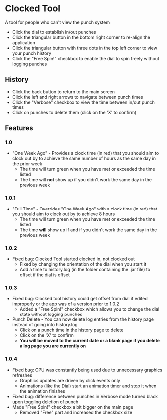 <h1>Clocked Tool</h1>
<p>A tool for people who can't view the punch system</p>

<ul>
<li>Click the dial to establish in/out punches</li>
<li>Click the triangular button in the bottom right corner to re-align the application</li>
<li>Click the triangular button with three dots in the top left corner to view your punch history</li>
<li>Click the "Free Spin!" checkbox to enable the dial to spin freely without logging punches</li>
</ul>

<h2>History</h2>

<ul>
<li>Click the back button to return to the main screen</li>
<li>Click the left and right arrows to navigate between punch times</li>
<li>Click the "Verbose" checkbox to view the time between in/out punch times</li>
<li>Click on punches to delete them (click on the 'X' to confirm)</li>
</ul>

<h2>Features</h2>
<h3>1.0</h3>
<ul>
<li>"One Week Ago" - Provides a clock time (in red) that you should aim to clock out by to achieve the same number of hours as the same day in the prior week
  <ul>
  <li>The time will turn green when you have met or exceeded the time listed</li>
  <li>The time will <b>not</b> show up if you didn't work the same day in the previous week</li>
  </ul>
</li>
</ul>

<h3>1.0.1</h3>
<ul>
<li>"Full Time" - Overrides "One Week Ago" with a clock time (in red) that you should aim to clock out by to achieve 8 hours
  <ul>
  <li>The time will turn green when you have met or exceeded the time listed</li>
  <li>The time <b>will</b> show up if and if you didn't work the same day in the previous week</li>
  </ul>
</li>
</ul>

<h3>1.0.2</h3>
<ul>
<li>Fixed bug: Clocked Tool started clocked in, not clocked out
  <ul>
  <li>Fixed by changing the orientation of the dial when you start it</li>
  <li>Add a time to history.log (in the folder containing the .jar file) to offset if the dial is offset</li>
  </ul>
</li>
</ul>

<h3>1.0.3</h3>
<ul>
<li>Fixed bug: Clocked tool history could get offset from dial if edited improperly or the app was of a version prior to 1.0.2
  <ul>
  <li>Added a "Free Spin!" checkbox which allows you to change the dial state without logging punches</li>
  </ul>
</li>
<li>Punch Delete - You can now delete log entries from the history page instead of going into history.log
  <ul>
  <li>Click on a punch time in the history page to delete</li>
  <li>Click on the 'X' to confirm</li>
  <li><b>You will be moved to the current date or a blank page if you delete a log page you are currently on</b></li>
  </ul>
</li>
</ul>

<h3>1.0.4</h3>
<ul>
<li>Fixed bug: CPU was constantly being used due to unnecessary graphics refreshes
  <ul>
  <li>Graphics updates are driven by click events only</li>
  <li>Animations (like the Dial) start an animation timer and stop it when the animation finishes</li>
  </ul>
</li>
<li>Fixed bug: difference between punches in Verbose mode turned black upon toggling deletion of punch</li>
<li>Made "Free Spin!" checkbox a bit bigger on the main page
  <ul>
  <li>Removed "Free" part and increased the checkbox size</li>
  </ul>
</li>
</ul>
